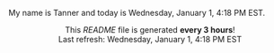 My name is Tanner and today is Wednesday, January 1, 4:18 PM EST.

<p align="center">This <i>README</i> file is generated <b>every 3 hours</b>!</br>Last refresh: Wednesday, January 1, 4:18 PM EST<br /></p>
